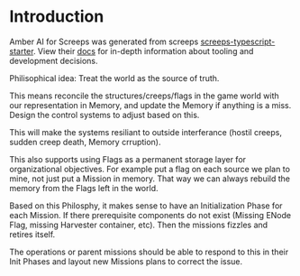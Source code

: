 # Introduction

Amber AI for Screeps was generated from screeps [screeps-typescript-starter](https://github.com/screepers/screeps-typescript-starter). View their [docs](https://screepers.gitbook.io/screeps-typescript-starter/) for in-depth information about tooling and development decisions.


Philisophical idea: Treat the world as the source of truth.

This means reconcile the structures/creeps/flags in the game world with our representation in Memory, and update the Memory if anything is a miss. Design the control systems to adjust based on this.

This will make the systems resiliant to outside interferance (hostil creeps, sudden creep death, Memory crruption).

This also supports using Flags as a permanent storage layer for organizational objectives. For example put a flag on each source we plan to mine, not just put a Mission in memory. That way we can always rebuild the memory from the Flags left in the world.


Based on this Philosphy, it makes sense to have an Initialization Phase for each Mission. If there prerequisite components do not exist (Missing ENode Flag, missing Harvester container, etc). Then the missions fizzles and retires itself.

The operations or parent missions should be able to respond to this in their Init Phases and layout new Missions plans to correct the issue.
